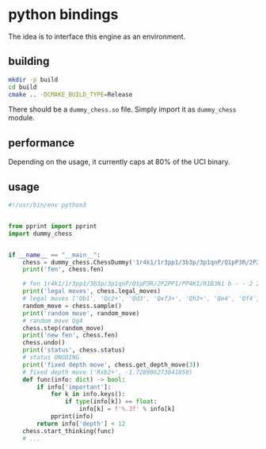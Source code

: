 # python bindings

The idea is to interface this engine as an environment.

## building

```bash
mkdir -p build
cd build
cmake .. -DCMAKE_BUILD_TYPE=Release
```

There should be a `dummy_chess.so` file. Simply import it as `dummy_chess` module.

## performance

Depending on the usage, it currently caps at 80% of the UCI binary.

## usage

```python
#!/usr/bin/env python3


from pprint import pprint
import dummy_chess


if __name__ == "__main__":
    chess = dummy_chess.ChessDummy('1r4k1/1r3pp1/3b3p/3p1qnP/Q1pP3R/2P2PP1/PP4K1/R1B3N1 b - - 2 24')
    print('fen', chess.fen)

    # fen 1r4k1/1r3pp1/3b3p/3p1qnP/Q1pP3R/2P2PP1/PP4K1/R1B3N1 b - - 2 24
    print('legal moves', chess.legal_moves)
    # legal moves ['Qb1', 'Qc2+', 'Qd3', 'Qxf3+', 'Qh3+', 'Qe4', 'Qf4', 'Qg4', 'Qe5', 'Qe6', 'Qf6', 'Qg6', 'Qd7', 'Qh7', 'Qc8', 'Nxf3', 'Nh3', 'Ne4', 'Ne6', 'Nh7', 'Ba3', 'Bxg3', 'Bb4', 'Bf4', 'Bc5', 'Be5', 'Bc7', 'Be7', 'Bf8', 'Rxb2+', 'Rb3', 'Rb4', 'Rb5', 'Rb6', 'Ra7', 'Rc7', 'Rd7', 'Re7', 'f6', 'g6', 'Ra8', 'Rc8', 'Rd8', 'Re8', 'Rf8', 'Kh7', 'Kf8', 'Kh8']
    random_move = chess.sample()
    print('random move', random_move)
    # random move Qg4
    chess.step(random_move)
    print('new fen', chess.fen)
    chess.undo()
    print('status', chess.status)
    # status ONGOING
    print('fixed depth move', chess.get_depth_move(3))
    # fixed depth move ('Rxb2+', -1.728906273841858)
    def func(info: dict) -> bool:
        if info['important']:
            for k in info.keys():
                if type(info[k]) == float:
                    info[k] = f'%.3f' % info[k]
            pprint(info)
        return info['depth'] < 12
    chess.start_thinking(func)
    # ...
```
